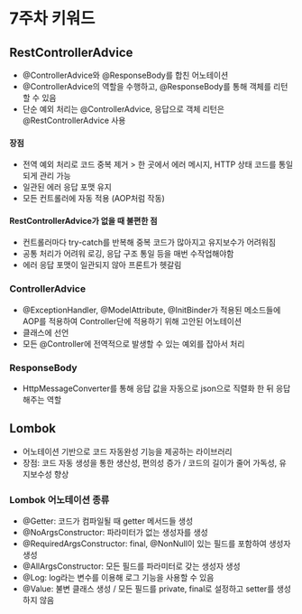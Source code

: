 # 7주차 키워드

## RestControllerAdvice
- @ControllerAdvice와 @ResponseBody를 합친 어노테이션
- @ControllerAdvice의 역할을 수행하고, @ResponseBody를 통해 객체를 리턴할 수 있음
- 단순 예외 처리는 @ControllerAdvice, 응답으로 객체 리턴은 @RestControllerAdvice 사용

#### 장점
- 전역 예외 처리로 코드 중복 제거 > 한 곳에서 에러 메시지, HTTP 상태 코드를 통일되게 관리 가능
- 일관된 에러 응답 포맷 유지
- 모든 컨트롤러에 자동 적용 (AOP처럼 작동)

#### RestControllerAdvice가 없을 때 불편한 점
- 컨트롤러마다 try-catch를 반복해 중복 코드가 많아지고 유지보수가 어려워짐
- 공통 처리가 어려워 로깅, 응답 구조 통일 등을 매번 수작업해야함
- 에러 응답 포맷이 일관되지 않아 프론트가 헷갈림

### ControllerAdvice
- @ExceptionHandler, @ModelAttribute, @InitBinder가 적용된 메소드들에 AOP를 적용하여 Controller단에 적용하기 위해 고안된 어노테이션
- 클래스에 선언
- 모든 @Controller에 전역적으로 발생할 수 있는 예외를 잡아서 처리

### ResponseBody
- HttpMessageConverter를 통해 응답 값을 자동으로 json으로 직렬화 한 뒤 응답해주는 역할


## Lombok
- 어노테이션 기반으로 코드 자동완성 기능을 제공하는 라이브러리
- 장점: 코드 자동 생성을 통한 생산성, 편의성 증가 / 코드의 길이가 줄어 가독성, 유지보수성 향상

### Lombok 어노테이션 종류
- @Getter: 코드가 컴파일될 때 getter 메서드들 생성
- @NoArgsConstructor: 파라미터가 없는 생성자를 생성
- @RequiredArgsConstructor: final, @NonNull이 있는 필드를 포함하여 생성자 생성
- @AllArgsConstructor: 모든 필드를 파라미터로 갖는 생성자 생성
- @Log: log라는 변수를 이용해 로그 기능을 사용할 수 있음
- @Value: 불변 클래스 생성 / 모든 필드를 private, final로 설정하고 setter를 생성하지 않음


